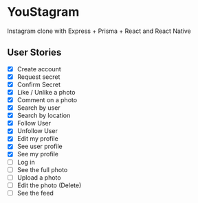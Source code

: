 # YouStagram

Instagram clone with Express + Prisma + React and React Native

## User Stories

- [x] Create account
- [x] Request secret
- [x] Confirm Secret
- [x] Like / Unlike a photo
- [x] Comment on a photo
- [x] Search by user
- [x] Search by location
- [x] Follow User
- [x] Unfollow User
- [x] Edit my profile
- [x] See user profile
- [x] See my profile
- [ ] Log in
- [ ] See the full photo
- [ ] Upload a photo
- [ ] Edit the photo (Delete)
- [ ] See the feed
